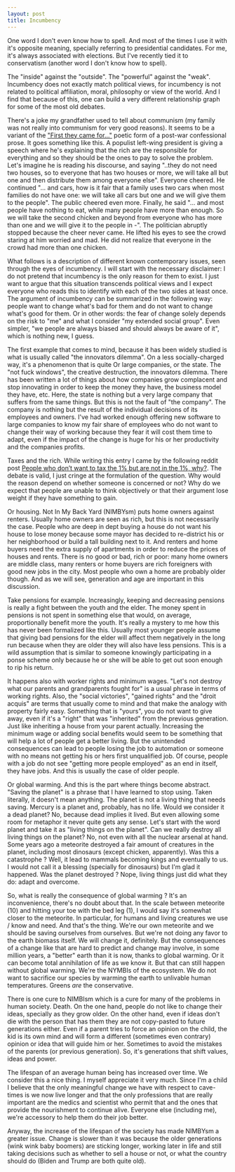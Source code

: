 ```yaml
---
layout: post
title: Incumbency
---
```


One word I don't even know how to spell. And most of the times I use it with it's opposite meaning, specially referring to presidential candidates. For me, it's always associated with elections. But I've recently tied it to conservatism (another word I don't know how to spell).

The "inside" against the "outside". The "powerful" against the "weak". Incumbency does not exactly match political views, for incumbency is not related to political affiliation, moral, philosophy or view of the world. And I find that because of this, one can build a very different relationship graph for some of the most old debates.

There's a joke my grandfather used to tell about communism (my family was not really into communism for very good reasons). It seems to be a variant of the ["First they came for..."](https://en.wikipedia.org/wiki/First_they_came_...) poetic form of a post-war confessional prose. It goes something like this. A populist left-wing president is giving a speech where he's explaining that the rich are the responsible for everything and so they should be the ones to pay to solve the problem. Let's imagine he is reading his discourse, and saying "..they do not need two houses, so to everyone that has two houses or more, we will take all but one and then distribute them among everyone else". Everyone cheered. He continued "... and cars, how is it fair that a family uses two cars when most families do not have one: we will take all cars but one and we will give them to the people". The public cheered even more. Finally, he said "... and most people have nothing to eat, while many people have more than enough. So we will take the second chicken and beyond from everyone who has more than one and we will give it to the people in -". The politician abruptly stopped because the cheer never came. He lifted his eyes to see the crowd staring at him worried and mad. He did not realize that everyone in the crowd had more than one chicken.

What follows is a description of different known contemporary issues, seen through the eyes of incumbency. I will start with the necessary disclaimer: I do not pretend that incumbency is the only reason for them to exist. I just want to argue that this situation transcends political views and I expect everyone who reads this to identify with each of the two sides at least once. The argument of incumbency can be summarized in the following way: people want to change what's bad for them and do not want to change what's good for them. Or in other words: the fear of change solely depends on the risk to "me" and what I consider "my extended social group". Even simpler, "we people are always biased and should always be aware of it", which is nothing new, I guess.

The first example that comes to mind, because it has been widely studied is what is usually called "the innovators dilemma".
On a less socially-charged way, it's a phenomenon that is quite  Or large companies, or the state. The "not fuck windows", the creative destruction, the innovators dilemma. There has been written a lot of things about how companies grow complacent and stop innovating in order to keep the money they have, the business model they have, etc. Here, the state is nothing but a very large company that suffers from the same things. But this is not the fault of "the company". The company is nothing but the result of the individual decisions of its employees and owners. I've had worked enough offering new software to large companies to know my fair share of employees who do not want to change their way of working because they fear it will cost them time to adapt, even if the impact of the change is huge for his or her productivity and the companies profits.


Taxes and the rich. While writing this entry I came by the following reddit post [People who don’t want to tax the 1% but are not in the 1%, why?](https://www.reddit.com/r/AskReddit/comments/m959ep/people_who_dont_want_to_tax_the_1_but_are_not_in/). The debate is valid, I just cringe at the formulation of the question. Why would the reason depend on whether someone is concerned or not? Why do we expect that people are unable to think objectively or that their argument lose weight if they have something to gain.

Or housing. Not In My Back Yard (NIMBYsm) puts home owners against renters. Usually home owners are seen as rich, but this is not necessarily the case. People who are deep in dept buying a house do not want his house to lose money because some mayor has decided to re-district his or her neighborhood or build a tall building next to it. And renters and home buyers need the extra supply of apartments in order to reduce the prices of houses and rents. There is no good or bad, rich or poor: many home owners are middle class, many renters or home buyers are rich foreigners with good new jobs in the city. Most people who own a home are probably older though. And as we will see, generation and age are important in this discussion.

Take pensions for example. Increasingly, keeping and decreasing pensions is really a fight between the youth and the elder. The money spent in pensions is not spent in something else that would, on average, proportionally benefit more the youth. It's really a mystery to me how this has never been formalized like this. Usually most younger people assume that giving bad pensions for the elder will affect them negatively in the long run because when they are older they will also have less pensions. This is a wild assumption that is similar to someone knowingly participating in a ponse scheme only because he or she will be able to get out soon enough to rip his return.

It happens also with worker rights and minimum wages. "Let's not destroy what our parents and grandparents fought for" is a usual phrase in terms of working rights. Also, the "social victories", "gained rights" and the "droit acquis" are terms that usually come to mind and that make the analogy with property fairly easy. Something that is "yours", you do not want to give away, even if it's a "right" that was "inherited" from the previous generation. Just like inheriting a house from your parent actually. Increasing the minimum wage or adding social benefits would seem to be something that will help a lot of people get a better living. But the unintended consequences can lead to people losing the job to automation or someone with no means not getting his or hers first unqualified job. Of course, people with a job do not see "getting more people employed" as an end in itself, they have jobs. And this is usually the case of older people.

Or global warming. And this is the part where things become abstract. "Saving the planet" is a phrase that I have learned to stop using. Taken literally, it doesn't mean anything. The planet is not a living thing that needs saving. Mercury is a planet and, probably, has no life. Would we consider it a dead planet? No, because dead implies it lived. But even allowing some room for metaphor it never quite gets any sense. Let's start with the word planet and take it as "living things on the planet". Can we really destroy all living things on the planet? No, not even with all the nuclear arsenal at hand. Some years ago a meteorite destroyed a fair amount of creatures in the planet, including most dinosaurs (except chicken, apparently). Was this a catastrophe ? Well, it lead to mammals becoming kings and eventually to us. I would not call it a blessing (specially for dinosaurs) but I'm glad it happened. Was the planet destroyed ? Nope, living things just did what they do: adapt and overcome.

So, what is really the consequence of global warming ? It's an inconvenience, there's no doubt about that. In the scale between meteorite (10) and hitting your toe with the bed leg (1), I would say it's somewhat closer to the meteorite. In particular, for humans and living creatures we use / know and need. And that's the thing. We're our own meteorite and we should be saving ourselves from ourselves. But we're not doing any favor to the earth biomass itself. We will change it, definitely. But the consequences of a change like that are hard to predict and change may involve, in some million years, a "better" earth than it is now, thanks to global warming. Or it can become total annihilation of life as we know it. But that can still happen without global warming. We're the NYMBIs of the ecosystem. We do not want to sacrifice our species by warming the earth to unlivable human temperatures. Greens *are* the conservative.

There is one cure to NIMBIsm which is a cure for many of the problems in human society. Death. On the one hand, people do not like to change their ideas, specially as they grow older. On the other hand, even if ideas don't die with the person that has them they are not copy-pasted to future generations either. Even if a parent tries to force an opinion on the child, the kid is its own mind and will form a different (sometimes even contrary) opinion or idea that will guide him or her. Sometimes to avoid the mistakes of the parents (or previous generation). So, it's generations that shift values, ideas and power.

The lifespan of an average human being has increased over time. We consider this a nice thing. I myself appreciate it very much. Since I'm a child I believe that the only meaningful change we have with respect to cave-times is we now live longer and that the only professions that are really important are the medics and scientist who permit that and the ones that provide the nourishment to continue alive. Everyone else (including me), we're accessory to help them do their job better.

Anyway, the increase of the lifespan of the society has made NIMBYsm a greater issue. Change is slower than it was because the older generations (wink wink baby boomers) are sticking longer, working later in life and still taking decisions such as whether to sell a house or not, or what the country should do (Biden and Trump are both quite old).

